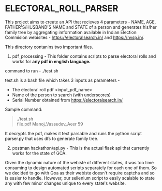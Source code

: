 # ELECTORAL_ROLL_PARSER

This project aims to create an API that recieves 4 parameters - NAME, AGE, FATHER'S/HUSBAND'S NAME and STATE of a person and generates his/her family tree by aggregating imformation available in Indian Election Commision webisites - https://electoralsearch.in/ and https://nvsp.in/.


This directory contanins two important files.
1. pdf_processing - This folder contains scripts to parse electoral rolls and works for **any pdf in english language.**

command to run - ./test.sh

test.sh is a bash file which takes 3 inputs as parameters - 
  * The electoral roll pdf <input_pdf_name>
  * Name of the person to search (with underscores)
  * Serial Number obtained from https://electoralsearch.in/

Sample command:
> ./test.sh <br />
> file.pdf Manoj_Vassudev_Aeer 59
  
It decrypts the pdf, makes it text parsable and runs the python script parser.py that uses dfs to generate family tree.


2. postman hackathon/api.py - This is the actual flask api that currently works for the state of GOA.

Given the dynamic nature of the webiste of different states, it was too time consuming to design automated scripts separately for each one of them. So we decided to go with Goa as their webiste doesn't require captcha and so is easier to handle. However, our sellenium script to easily scalable to state any with few minor changes unique to every state's website.

 
 
